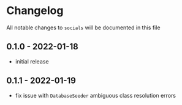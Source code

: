 # Changelog

All notable changes to `socials` will be documented in this file

## 0.1.0 - 2022-01-18
- initial release

## 0.1.1 - 2022-01-19
- fix issue with `DatabaseSeeder` ambiguous class resolution errors
